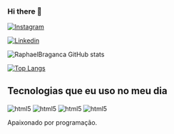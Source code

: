 ### Hi there 👋
[![Instagram](https://img.shields.io/badge/Instagram-E4405F?style=for-the-badge&logo=instagram&logoColor=white)](https://www.instagram.com/braganca_raphael/)

[![Linkedin](https://img.shields.io/badge/LinkedIn-0077B5?style=for-the-badge&logo=linkedin&logoColor=white)](https://www.linkedin.com/in/raphael-bragan%C3%A7a-40706a234/)

![RaphaelBraganca GitHub stats](https://github-readme-stats.vercel.app/api?username=devraphaelbraganca&show_icons=true&theme=radical)

[![Top Langs](https://github-readme-stats.vercel.app/api/top-langs/?username=devraphaelbraganca&layout=compact)](https://github.com/devraphaelbraganca/github-readme-stats)

## Tecnologias que eu uso no meu dia

<div style="display: inline_block*>bcr/>
  <img align="center" alt="html5" src="https://img.shields.io/badge/Java-ED8B00?style=for-the-badge&logo=java&logoColor=white" />


<img align="center" alt="html5" src="https://img.shields.io/badge/PostgreSQL-316192?style=for-the-badge&logo=postgresql&logoColor=white" />

<img align="center" alt="html5" src="https://img.shields.io/badge/Java-ED8B00?style=for-the-badge&logo=java&logoColor=white" />

<img align="center" alt="html5" src="https://img.shields.io/badge/Spotify-1ED760?&style=for-the-badge&logo=spotify&logoColor=white" />
 
 <img align="center" alt="html5" src="https://img.shields.io/badge/Made%20for-VSCode-1f425f.svg" />



Apaixonado por programação.
